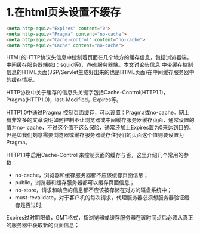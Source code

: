 # 1.在html页头设置不缓存

```html
<meta http-equiv="Expires" content="0">
<meta http-equiv="Pragma" content="no-cache">
<meta http-equiv="Cache-control" content="no-cache">
<meta http-equiv="Cache" content="no-cache">
```

HTML的HTTP协议头信息中控制着页面在几个地方的缓存信息，包括浏览器端，中间缓存服务器端(如：squid等)，Web服务器端。本文讨论头信息 中带缓存控制信息的HTML页面(JSP/Servlet生成好出来的也是HTML页面)在中间缓存服务器中的缓存情况。

HTTP协议中关于缓存的信息头关键字包括Cache-Control(HTTP1.1)，Pragma(HTTP1.0)，last-Modified，Expires等。

HTTP1.0中通过Pragma 控制页面缓存，可以设置：Pragma或no-cache。网上有非常多的文章说明如何控制不让浏览器或中间缓存服务器缓存页面，通常设置的值为no- cache，不过这个值不这么保险，通常还加上Expires置为0来达到目的。但是如我们刻意需要浏览器或缓存服务器缓存住我们的页面这个值则要设置为 Pragma。

HTTP1.1中启用Cache-Control 来控制页面的缓存与否，这里介绍几个常用的参数：

* no-cache，浏览器和缓存服务器都不应该缓存页面信息；
* public，浏览器和缓存服务器都可以缓存页面信息；
* no-store，请求和响应的信息都不应该被存储在对方的磁盘系统中；
* must-revalidate，对于客户机的每次请求，代理服务器必须想服务器验证缓存是否过时;

Expires过时期限值，GMT格式，指浏览器或缓存服务器在该时间点后必须从真正的服务器中获取新的页面信息；